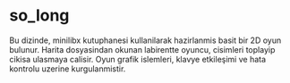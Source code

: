 # so_long

Bu dizinde, minilibx kutuphanesi kullanilarak hazirlanmis basit bir 2D oyun bulunur. Harita dosyasindan okunan labirentte oyuncu, cisimleri toplayip cikisa ulasmaya calisir. Oyun grafik islemleri, klavye etkileşimi ve hata kontrolu uzerine kurgulanmistir.
